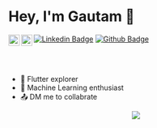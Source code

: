 # Hey, I'm Gautam 👋

[![Linkedin Badge](https://img.shields.io/badge/-GautamGoyal-blue?style=flat-square&logo=Linkedin&logoColor=white&link=https://www.linkedin.com/in/jonathangin/)](https://www.linkedin.com/in/gautam-goyal-4440b0192/)
<a href="https://github.com/Gautam-Goyal">
  <img align="left" alt=" GitHub" width="22px" src="https://cdn.jsdelivr.net/npm/simple-icons@v3/icons/github.svg" />
</a>
[![Github Badge](https://img.shields.io/badge/-GautamGoyal-000000?style=flat-square&logo=GitHub&logoColor=white&link=https://github.com/Gautam-Goyal)](https://github.com/Gautam-Goyal)
<a href="mailto:gautamgoyal6335@gmail.com">
  <img align="left" alt=" Mail" width="22px" src="https://cdn.jsdelivr.net/npm/simple-icons@v3/icons/gmail.svg" />
</a>

<br></br>
- 🌱 Flutter explorer <br>
- 🤖 Machine Learning enthusiast <br>
- 📤 DM me to collabrate <br>

<p align="center">
<a href = " ">
  <img align="center" src="https://github-readme-stats.vercel.app/api/top-langs/?username=Gautam-Goyal" />
<!--   <img align="center" src="https://github-readme-stats.vercel.app/api?username=akuma-dhruv&show_icons=true&theme=synthwave" alt="Dhruv's github stats"/> -->
</a>
</p>
<br></br>
